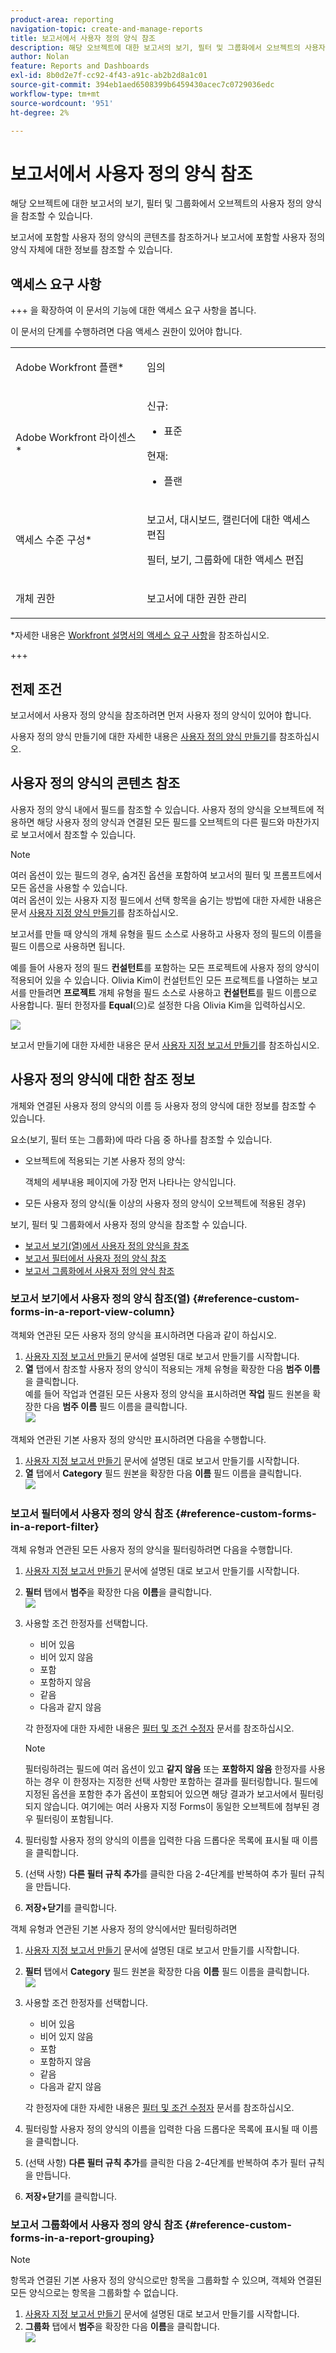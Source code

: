 ```yaml
---
product-area: reporting
navigation-topic: create-and-manage-reports
title: 보고서에서 사용자 정의 양식 참조
description: 해당 오브젝트에 대한 보고서의 보기, 필터 및 그룹화에서 오브젝트의 사용자 정의 양식을 참조할 수 있습니다.
author: Nolan
feature: Reports and Dashboards
exl-id: 8b0d2e7f-cc92-4f43-a91c-ab2b2d8a1c01
source-git-commit: 394eb1aed6508399b6459430acec7c0729036edc
workflow-type: tm+mt
source-wordcount: '951'
ht-degree: 2%

---
```


# 보고서에서 사용자 정의 양식 참조

<!-- Audited: 11/2024 -->

해당 오브젝트에 대한 보고서의 보기, 필터 및 그룹화에서 오브젝트의 사용자 정의 양식을 참조할 수 있습니다.

보고서에 포함할 사용자 정의 양식의 콘텐츠를 참조하거나 보고서에 포함할 사용자 정의 양식 자체에 대한 정보를 참조할 수 있습니다.

## 액세스 요구 사항

+++ 을 확장하여 이 문서의 기능에 대한 액세스 요구 사항을 봅니다.

이 문서의 단계를 수행하려면 다음 액세스 권한이 있어야 합니다.

<table style="table-layout:auto"> 
 <col> 
 <col> 
 <tbody> 
  <tr> 
   <td role="rowheader">Adobe Workfront 플랜*</td> 
   <td> <p>임의</p> </td> 
  </tr> 
  <tr> 
   <td role="rowheader">Adobe Workfront 라이센스*</td> 
      <td> 
      <p>신규:</p>
         <ul>
         <li><p>표준</p></li>
         </ul>
      <p>현재:</p>
         <ul>
         <li><p>플랜</p></li>
         </ul>
   </td>
  </tr> 
  <tr> 
   <td role="rowheader">액세스 수준 구성*</td> 
   <td> <p>보고서, 대시보드, 캘린더에 대한 액세스 편집</p> <p>필터, 보기, 그룹화에 대한 액세스 편집</p></td> 
  </tr> 
  <tr> 
   <td role="rowheader">개체 권한</td> 
   <td> <p>보고서에 대한 권한 관리</p></td> 
  </tr> 
 </tbody> 
</table>

*자세한 내용은 [Workfront 설명서의 액세스 요구 사항](/help/quicksilver/administration-and-setup/add-users/access-levels-and-object-permissions/access-level-requirements-in-documentation.md)을 참조하십시오.

+++

## 전제 조건

보고서에서 사용자 정의 양식을 참조하려면 먼저 사용자 정의 양식이 있어야 합니다.

사용자 정의 양식 만들기에 대한 자세한 내용은 [사용자 정의 양식 만들기](/help/quicksilver/administration-and-setup/customize-workfront/create-manage-custom-forms/form-designer/design-a-form/design-a-form.md)를 참조하십시오.

## 사용자 정의 양식의 콘텐츠 참조

사용자 정의 양식 내에서 필드를 참조할 수 있습니다. 사용자 정의 양식을 오브젝트에 적용하면 해당 사용자 정의 양식과 연결된 모든 필드를 오브젝트의 다른 필드와 마찬가지로 보고서에서 참조할 수 있습니다.

>[!NOTE]
>
>여러 옵션이 있는 필드의 경우, 숨겨진 옵션을 포함하여 보고서의 필터 및 프롬프트에서 모든 옵션을 사용할 수 있습니다.\
>여러 옵션이 있는 사용자 지정 필드에서 선택 항목을 숨기는 방법에 대한 자세한 내용은 문서 [사용자 지정 양식 만들기](/help/quicksilver/administration-and-setup/customize-workfront/create-manage-custom-forms/form-designer/design-a-form/design-a-form.md)를 참조하십시오.

보고서를 만들 때 양식의 개체 유형을 필드 소스로 사용하고 사용자 정의 필드의 이름을 필드 이름으로 사용하면 됩니다.

예를 들어 사용자 정의 필드 **컨설턴트**&#x200B;를 포함하는 모든 프로젝트에 사용자 정의 양식이 적용되어 있을 수 있습니다. Olivia Kim이 컨설턴트인 모든 프로젝트를 나열하는 보고서를 만들려면 **프로젝트** 개체 유형을 필드 소스로 사용하고 **컨설턴트**&#x200B;를 필드 이름으로 사용합니다. 필터 한정자를 **Equal**(으)로 설정한 다음 Olivia Kim을 입력하십시오.

![](assets/qs-consultant-filter-example-350x126.png)

보고서 만들기에 대한 자세한 내용은 문서 [사용자 지정 보고서 만들기](../../../reports-and-dashboards/reports/creating-and-managing-reports/create-custom-report.md)를 참조하십시오.

## 사용자 정의 양식에 대한 참조 정보

개체와 연결된 사용자 정의 양식의 이름 등 사용자 정의 양식에 대한 정보를 참조할 수 있습니다.

요소&#x200B;(보기, 필터 또는 그룹화)에 따라 다음 중 하나를 참조할 수 있습니다.

* 오브젝트에 적용되는 기본 사용자 정의 양식:

  객체의 세부내용 페이지에 가장 먼저 나타나는 양식입니다.

* 모든 사용자 정의 양식(둘 이상의 사용자 정의 양식이 오브젝트에 적용된 경우)

보기, 필터 및 그룹화에서 사용자 정의 양식을 참조할 수 있습니다.

* [보고서 보기(열)에서 사용자 정의 양식을 참조](#reference-custom-forms-in-a-report-view-column)
* [보고서 필터에서 사용자 정의 양식 참조](#reference-custom-forms-in-a-report-filter)
* [보고서 그룹화에서 사용자 정의 양식 참조](#reference-custom-forms-in-a-report-grouping)

### 보고서 보기에서 사용자 정의 양식 참조(열) {#reference-custom-forms-in-a-report-view-column}

객체와 연관된 모든 사용자 정의 양식을 표시하려면 다음과 같이 하십시오.

1. [사용자 지정 보고서 만들기](../../../reports-and-dashboards/reports/creating-and-managing-reports/create-custom-report.md) 문서에 설명된 대로 보고서 만들기를 시작합니다.
1. **열** 탭에서 참조할 사용자 정의 양식이 적용되는 개체 유형을 확장한 다음 **범주 이름**&#x200B;을 클릭합니다.\
   예를 들어 작업과 연결된 모든 사용자 정의 양식을 표시하려면 **작업** 필드 원본을 확장한 다음 **범주 이름** 필드 이름을 클릭합니다.\
   ![](assets/qs-category-name-column-350x267.png)

객체와 연관된 기본 사용자 정의 양식만 표시하려면 다음을 수행합니다.

1. [사용자 지정 보고서 만들기](../../../reports-and-dashboards/reports/creating-and-managing-reports/create-custom-report.md) 문서에 설명된 대로 보고서 만들기를 시작합니다.
1. **열** 탭에서 **Category** 필드 원본을 확장한 다음 **이름** 필드 이름을 클릭합니다.\
   ![](assets/qs-category-name-column-2-350x248.png)

### 보고서 필터에서 사용자 정의 양식 참조 {#reference-custom-forms-in-a-report-filter}

객체 유형과 연관된 모든 사용자 정의 양식을 필터링하려면 다음을 수행합니다.

1. [사용자 지정 보고서 만들기](../../../reports-and-dashboards/reports/creating-and-managing-reports/create-custom-report.md) 문서에 설명된 대로 보고서 만들기를 시작합니다.
1. **필터** 탭에서 **범주**&#x200B;을 확장한 다음 **이름**&#x200B;을 클릭합니다.\
   ![](assets/qs-categories-name-filter-350x311.png)

1. 사용할 조건 한정자를 선택합니다.

   * 비어 있음
   * 비어 있지 않음
   * 포함
   * 포함하지 않음
   * 같음
   * 다음과 같지 않음

   각 한정자에 대한 자세한 내용은 [필터 및 조건 수정자](../../../reports-and-dashboards/reports/reporting-elements/filter-condition-modifiers.md) 문서를 참조하십시오.

   >[!NOTE]
   >
   >필터링하려는 필드에 여러 옵션이 있고 **같지 않음** 또는 **포함하지 않음** 한정자를 사용하는 경우 이 한정자는 지정한 선택 사항만 포함하는 결과를 필터링합니다. 필드에 지정된 옵션을 포함한 추가 옵션이 포함되어 있으면 해당 결과가 보고서에서 필터링되지 않습니다. 여기에는 여러 사용자 지정 Forms이 동일한 오브젝트에 첨부된 경우 필터링이 포함됩니다.

1. 필터링할 사용자 정의 양식의 이름을 입력한 다음 드롭다운 목록에 표시될 때 이름을 클릭합니다.
1. (선택 사항) **다른 필터 규칙 추가**&#x200B;를 클릭한 다음 2-4단계를 반복하여 추가 필터 규칙을 만듭니다.
1. **저장+닫기**&#x200B;를 클릭합니다.

객체 유형과 연관된 기본 사용자 정의 양식에서만 필터링하려면

1. [사용자 지정 보고서 만들기](../../../reports-and-dashboards/reports/creating-and-managing-reports/create-custom-report.md) 문서에 설명된 대로 보고서 만들기를 시작합니다.
1. **필터** 탭에서 **Category** 필드 원본을 확장한 다음 **이름** 필드 이름을 클릭합니다.\
   ![](assets/qs-category-name-filter-350x437.png)

1. 사용할 조건 한정자를 선택합니다.

   * 비어 있음
   * 비어 있지 않음
   * 포함
   * 포함하지 않음
   * 같음
   * 다음과 같지 않음

   각 한정자에 대한 자세한 내용은 [필터 및 조건 수정자](../../../reports-and-dashboards/reports/reporting-elements/filter-condition-modifiers.md) 문서를 참조하십시오.

1. 필터링할 사용자 정의 양식의 이름을 입력한 다음 드롭다운 목록에 표시될 때 이름을 클릭합니다.
1. (선택 사항) **다른 필터 규칙 추가**&#x200B;를 클릭한 다음 2-4단계를 반복하여 추가 필터 규칙을 만듭니다.
1. **저장+닫기**&#x200B;를 클릭합니다.

### 보고서 그룹화에서 사용자 정의 양식 참조 {#reference-custom-forms-in-a-report-grouping}

>[!NOTE]
>
>항목과 연결된 기본 사용자 정의 양식으로만 항목을 그룹화할 수 있으며, 객체와 연결된 모든 양식으로는 항목을 그룹화할 수 없습니다.

1. [사용자 지정 보고서 만들기](../../../reports-and-dashboards/reports/creating-and-managing-reports/create-custom-report.md) 문서에 설명된 대로 보고서 만들기를 시작합니다.
1. **그룹화** 탭에서 **범주**&#x200B;을 확장한 다음 **이름**&#x200B;을 클릭합니다.\
   ![](assets/qs-category-name-grouping-350x373.png)
